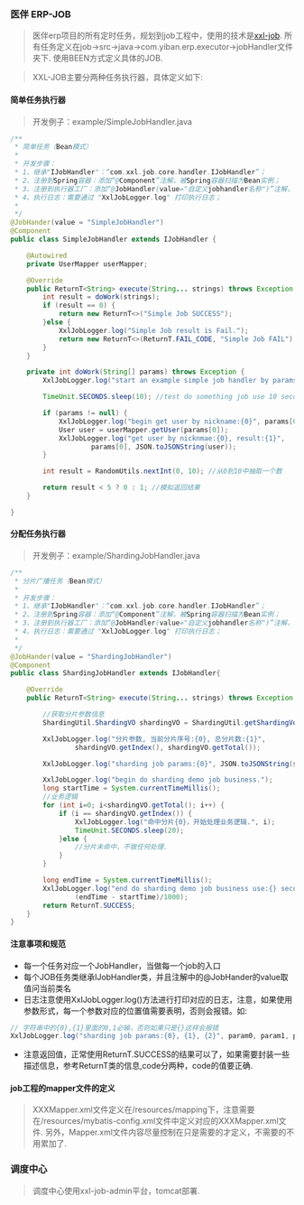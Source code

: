 
### 医伴 ERP-JOB

> 医伴erp项目的所有定时任务，规划到job工程中，使用的技术是[xxl-job](http://www.xuxueli.com/xxl-job/#/?id=%E3%80%8A%E5%88%86%E5%B8%83%E5%BC%8F%E4%BB%BB%E5%8A%A1%E8%B0%83%E5%BA%A6%E5%B9%B3%E5%8F%B0xxl-job%E3%80%8B). 所有任务定义在job->src->java->com.yiban.erp.executor->jobHandler文件夹下. 使用BEEN方式定义具体的JOB.

> XXL-JOB主要分两种任务执行器，具体定义如下:

#### 简单任务执行器

> 开发例子：example/SimpleJobHandler.java

```java
/**
 * 简单任务（Bean模式）
 *
 * 开发步骤：
 * 1、继承"IJobHandler"：“com.xxl.job.core.handler.IJobHandler”；
 * 2、注册到Spring容器：添加“@Component”注解，被Spring容器扫描为Bean实例；
 * 3、注册到执行器工厂：添加“@JobHandler(value="自定义jobhandler名称")”注解，注解value值对应的是调度中心新建任务的JobHandler属性的值。
 * 4、执行日志：需要通过 "XxlJobLogger.log" 打印执行日志；
 *
 */
@JobHander(value = "SimpleJobHandler")
@Component
public class SimpleJobHandler extends IJobHandler {

    @Autowired
    private UserMapper userMapper;

    @Override
    public ReturnT<String> execute(String... strings) throws Exception {
        int result = doWork(strings);
        if (result == 0) {
            return new ReturnT<>("Simple Job SUCCESS");
        }else {
            XxlJobLogger.log("Simple Job result is Fail.");
            return new ReturnT<>(ReturnT.FAIL_CODE, "Simple Job FAIL");
        }
    }

    private int doWork(String[] params) throws Exception {
        XxlJobLogger.log("start an example simple job handler by params: {0}", JSON.toJSONString(params));

        TimeUnit.SECONDS.sleep(10); //test do something job use 10 seconds

        if (params != null) {
            XxlJobLogger.log("begin get user by nickname:{0}", params[0]);
            User user = userMapper.getUser(params[0]);
            XxlJobLogger.log("get user by nicknmae:{0}, result:{1}",
                    params[0], JSON.toJSONString(user));
        }

        int result = RandomUtils.nextInt(0, 10); //从0到10中抽取一个数

        return result < 5 ? 0 : 1; //模拟返回结果
    }

}
```

#### 分配任务执行器

> 开发例子：example/ShardingJobHandler.java

```java
/**
 * 分片广播任务（Bean模式）
 *
 * 开发步骤：
 * 1、继承"IJobHandler"：“com.xxl.job.core.handler.IJobHandler”；
 * 2、注册到Spring容器：添加“@Component”注解，被Spring容器扫描为Bean实例；
 * 3、注册到执行器工厂：添加“@JobHandler(value="自定义jobhandler名称")”注解，注解value值对应的是调度中心新建任务的JobHandler属性的值。
 * 4、执行日志：需要通过 "XxlJobLogger.log" 打印执行日志；
 *
 */
@JobHander(value = "ShardingJobHandler")
@Component
public class ShardingJobHandler extends IJobHandler{

    @Override
    public ReturnT<String> execute(String... strings) throws Exception {

        //获取分片参数信息
        ShardingUtil.ShardingVO shardingVO = ShardingUtil.getShardingVo();

        XxlJobLogger.log("分片参数, 当前分片序号:{0}, 总分片数:{1}",
                shardingVO.getIndex(), shardingVO.getTotal());

        XxlJobLogger.log("sharding job params:{0}", JSON.toJSONString(strings));

        XxlJobLogger.log("begin do sharding demo job business.");
        long startTime = System.currentTimeMillis();
        //业务逻辑
        for (int i=0; i<shardingVO.getTotal(); i++) {
            if (i == shardingVO.getIndex()) {
                XxlJobLogger.log("命中分片{0}，开始处理业务逻辑.", i);
                TimeUnit.SECONDS.sleep(20);
            }else {
                //分片未命中，不做任何处理.
            }
        }

        long endTime = System.currentTimeMillis();
        XxlJobLogger.log("end do sharding demo job business use:{} seconds",
                (endTime - startTime)/1000);
        return ReturnT.SUCCESS;
    }
}
```

#### 注意事项和规范

- 每一个任务对应一个JobHandler，当做每一个job的入口
- 每个JOB任务类继承IJobHandler类，并且注解中的@JobHander的value取值问当前类名
- 日志注意使用XxlJobLogger.log()方法进行打印对应的日志，注意，如果使用参数形式，每一个参数对应的位置值需要表明，否则会报错。如:
```java
// 字符串中的{0},{1}里面的0,1必输，否则如果只是{}这样会报错
XxlJobLogger.log("sharding job params:{0}, {1}, {2}", param0, param1, param2);
```
- 注意返回值，正常使用ReturnT.SUCCESS的结果可以了，如果需要封装一些描述信息，参考ReturnT类的信息,code分两种，code的值要正确.


#### job工程的mapper文件的定义

> XXXMapper.xml文件定义在/resources/mapping下，注意需要在/resources/mybatis-config.xml文件中定义对应的XXXMapper.xml文件. 另外，Mapper.xml文件内容尽量控制在只是需要的才定义，不需要的不用累加了.



### 调度中心

> 调度中心使用xxl-job-admin平台，tomcat部署.

